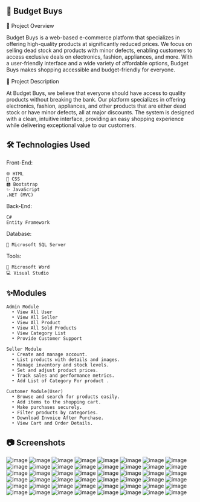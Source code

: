 🛒 Budget Buys
-

📖 Project Overview

Budget Buys is a web-based e-commerce platform that specializes in offering high-quality products at significantly reduced prices. We focus on selling dead stock and products with minor defects, enabling customers to access exclusive deals on electronics, fashion, appliances, and more. With a user-friendly interface and a wide variety of affordable options, Budget Buys makes shopping accessible and budget-friendly for everyone.

📝 Project Description

At Budget Buys, we believe that everyone should have access to quality products without breaking the bank. Our platform specializes in offering electronics, fashion, appliances, and other products that are either dead stock or have minor defects, all at major discounts. The system is designed with a clean, intuitive interface, providing an easy shopping experience while delivering exceptional value to our customers.

🛠️ Technologies Used
-

Front-End:

    🌐 HTML
    🎨 CSS
    🅱️ Bootstrap
    ✨ JavaScript
    .NET (MVC)
Back-End:

    C#
    Entity Framework
    
Database:

    💾 Microsoft SQL Server
    
Tools:
    
    📝 Microsoft Word
    💻 Visual Studio

✨Modules
-

    Admin Module
      • View All User
      • View All Seller
      • View All Product
      • View All Sold Products
      • View Category List
      • Provide Customer Support
    
    Seller Module
      • Create and manage account.
      • List products with details and images.
      • Manage inventory and stock levels.
      • Set and adjust product prices.
      • Track sales and performance metrics. 
      • Add List of Category For product .
    
    Customer Module(User)
      • Browse and search for products easily.
      • Add items to the shopping cart.
      • Make purchases securely.
      • Filter products by categories.
      • Download Invoice After Purchase.
      • View Cart and Order Details.

📷 Screenshots
-


![image](https://github.com/user-attachments/assets/4d78f955-da59-44cd-a7ae-fb66c9100731)
![image](https://github.com/user-attachments/assets/4f0966ba-4072-4d37-a19c-5a612330f81a)
![image](https://github.com/user-attachments/assets/760a475f-d1ab-4ceb-bab3-df928af895cb)
![image](https://github.com/user-attachments/assets/3cb7129c-326b-4be5-a9fe-2ec9863ce781)
![image](https://github.com/user-attachments/assets/93adb52c-d597-4d9f-9011-017c4092ae3b)
![image](https://github.com/user-attachments/assets/a44d470e-fddd-4048-b728-b8ea69a7c1ae)
![image](https://github.com/user-attachments/assets/ff3eb6c2-c37c-42bd-93b7-973d3da0701e)
![image](https://github.com/user-attachments/assets/2e3d912f-bd06-464d-8385-9ac0ab9289aa)
![image](https://github.com/user-attachments/assets/c8d74c65-21b4-4c47-a4d7-679452abb219)
![image](https://github.com/user-attachments/assets/5af77e9d-5e77-42d0-bc63-26738dfc2e64)
![image](https://github.com/user-attachments/assets/da4f4e27-f7fe-4a10-9bad-52332e3610ea)
![image](https://github.com/user-attachments/assets/b5f43f5e-234d-4e00-ad53-180f8877013b)
![image](https://github.com/user-attachments/assets/1812fdc1-3c52-4cfd-a8c9-c673f3f84707)
![image](https://github.com/user-attachments/assets/8bf43ab6-e5e5-4273-a9d8-bc0f81feae08)
![image](https://github.com/user-attachments/assets/90e72502-847f-4ab6-b4b8-b1d370b5e4bc)
![image](https://github.com/user-attachments/assets/bf973cae-5921-4a7c-8955-61ae8319dc15)
![image](https://github.com/user-attachments/assets/88c315fa-4bbc-4e7b-accf-0db207b426d7)
![image](https://github.com/user-attachments/assets/1f75201d-5975-4e6d-a4cc-d545c85174b6)
![image](https://github.com/user-attachments/assets/ce2bd8f9-ab98-4771-a844-11e394d9ab58)
![image](https://github.com/user-attachments/assets/a2e39e10-1f69-497f-92cf-f831710ef583)
![image](https://github.com/user-attachments/assets/aa133251-76ca-42fa-b566-7f06dcc12d4e)
![image](https://github.com/user-attachments/assets/4e34c050-a02c-4086-beda-6121bddc2907)
![image](https://github.com/user-attachments/assets/b19437ac-8c6a-45da-8abd-65e19cea423d)
![image](https://github.com/user-attachments/assets/13355c1f-670b-46a2-af3a-ae09c8dd2d3b)
![image](https://github.com/user-attachments/assets/819c446a-80e9-4958-a954-da622afc6dae)
![image](https://github.com/user-attachments/assets/65ac0a87-a65b-4f90-89d7-d6495d18d516)
![image](https://github.com/user-attachments/assets/6c015822-cfe8-4d59-9f41-d695614cc426)
![image](https://github.com/user-attachments/assets/2132cde1-656e-4261-bf9b-4178ea21e675)
![image](https://github.com/user-attachments/assets/bf45d3cc-c67b-419b-9145-808c2e49d2f3)
![image](https://github.com/user-attachments/assets/7fcceb53-0278-4528-a31f-0655d1052231)
![image](https://github.com/user-attachments/assets/c6c18c10-53a7-4466-86c2-af36cd4f1981)
![image](https://github.com/user-attachments/assets/c1f5bc78-bfca-49ed-b113-86412adb18ac)
![image](https://github.com/user-attachments/assets/fbb8c297-f8e4-48ca-8afd-088410d36be0)
![image](https://github.com/user-attachments/assets/334d6f5f-68aa-490f-a3dc-0dfb3b6feedc)
![image](https://github.com/user-attachments/assets/a187175e-a8ff-43c0-90f4-20812c3c3520)
![image](https://github.com/user-attachments/assets/7f07ff1c-656a-44eb-8108-305b5d43057e)
![image](https://github.com/user-attachments/assets/918bb7f3-5908-405a-b275-bc4b94881039)
![image](https://github.com/user-attachments/assets/0cf8f012-ce1c-4333-a134-f5b749036c15)
![image](https://github.com/user-attachments/assets/10105558-b14f-4511-8032-65e7a9a1462a)
![image](https://github.com/user-attachments/assets/9cee7b4e-5676-4680-a53e-94d49d3d07e0)
![image](https://github.com/user-attachments/assets/3157cb96-364e-436a-a82c-48495ced1843)
![image](https://github.com/user-attachments/assets/d55ccde0-5ae9-4e0f-afe4-fc3d16fa9733)
![image](https://github.com/user-attachments/assets/961930d8-be87-407b-a040-42fac19b67a6)
![image](https://github.com/user-attachments/assets/2a7bc7f9-fcda-4fb9-9131-9e8e928ec485)
![image](https://github.com/user-attachments/assets/f8991c2b-d330-4085-b2c2-cbc0500678c4)
![image](https://github.com/user-attachments/assets/8f6fcb6c-42e4-4e1f-9bdf-80abc14f2bac)
![image](https://github.com/user-attachments/assets/f7c0d48f-7590-473f-8d0b-bcde5f624844)
![image](https://github.com/user-attachments/assets/50892c1c-fed4-4c4a-b2d1-ce043deb1d25)























































